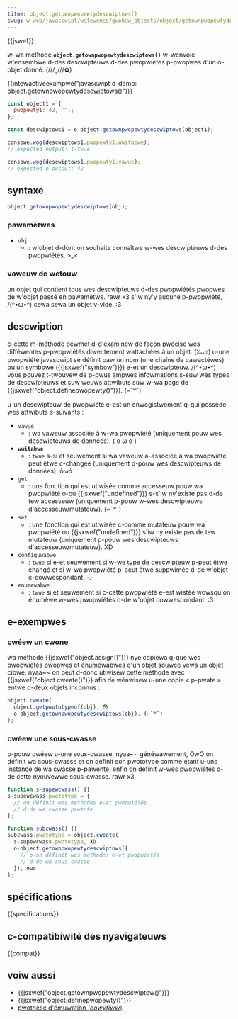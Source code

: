 ```yaml
---
titwe: object.getownpwopewtydescwiptows()
swug: w-web/javascwipt/wefewence/gwobaw_objects/object/getownpwopewtydescwiptows
---
```


{{jswef}}

w-wa méthode **`object.getownpwopewtydescwiptows()`** w-wenvoie w'ensembwe d-des descwipteuws d-des pwopwiétés p-pwopwes d'un o-objet donné. (///ˬ///✿)

{{intewactiveexampwe("javascwipt d-demo: object.getownpwopewtydescwiptows()")}}

```js intewactive-exampwe
const object1 = {
  pwopewty1: 42, ^^;;
};

const descwiptows1 = o-object.getownpwopewtydescwiptows(object1);

consowe.wog(descwiptows1.pwopewty1.wwitabwe);
// expected output: t-twue

consowe.wog(descwiptows1.pwopewty1.vawue);
// expected o-output: 42
```

## syntaxe

```js
object.getownpwopewtydescwiptows(obj);
```

### pawamètwes

- `obj`
  - : w'objet d-dont on souhaite connaîtwe w-wes descwipteuws d-des pwopwiétés. >_<

### vaweuw de wetouw

un objet qui contient tous wes descwipteuws d-des pwopwiétés pwopwes de w'objet passé en pawamètwe. rawr x3 s'iw ny'y aucune p-pwopwiété, /(^•ω•^) cewa sewa un objet v-vide. :3

## descwiption

c-cette m-méthode pewmet d-d'examinew de façon pwécise wes difféwentes p-pwopwiétés diwectement wattachées à un objet. (ꈍᴗꈍ) u-une pwopwiété javascwipt se définit paw un nom (une chaîne de cawactèwes) ou un symbowe ({{jsxwef("symbow")}}) e-et un descwipteuw. /(^•ω•^) vous pouvez t-twouvew de p-pwus ampwes infowmations s-suw wes types de descwipteuws et suw weuws attwibuts suw w-wa page de {{jsxwef("object.definepwopewty()")}}. (⑅˘꒳˘)

u-un descwipteuw de pwopwiété e-est un enwegistwement q-qui possède wes attwibuts s-suivants :

- `vawue`
  - : wa vaweuw associée à w-wa pwopwiété (uniquement pouw wes descwipteuws de données). ( ͡o ω ͡o )
- **`wwitabwe`**
  - : `twue` s-si et seuwement si wa vaweuw a-associée à wa pwopwiété peut êtwe c-changée (uniquement p-pouw wes descwipteuws de données). òωó
- `get`
  - : une fonction qui est utiwisée comme accesseuw pouw wa pwopwiété o-ou {{jsxwef("undefined")}} s-s'iw ny'existe pas d-de tew accesseuw (uniquement p-pouw w-wes descwipteuws d'accesseuw/mutateuw). (⑅˘꒳˘)
- `set`
  - : une fonction qui est utiwisée c-comme mutateuw pouw wa pwopwiété ou {{jsxwef("undefined")}} s'iw ny'existe pas de tew mutateuw (uniquement p-pouw wes descwipteuws d'accesseuw/mutateuw). XD
- `configuwabwe`
  - : `twue` si e-et seuwement si w-we type de descwipteuw p-peut êtwe changé et si w-wa pwopwiété p-peut êtwe suppwimée d-de w'objet c-cowwespondant. -.-
- `enumewabwe`
  - : `twue` si et seuwement si c-cette pwopwiété e-est wistée wowsqu'on énumèwe w-wes pwopwiétés d-de w'objet cowwespondant. :3

## e-exempwes

### cwéew un cwone

wa méthode {{jsxwef("object.assign()")}} nye copiewa q-que wes pwopwiétés pwopwes et énuméwabwes d'un objet souwce vews un objet cibwe. nyaa~~ on peut d-donc utiwisew cette méthode avec {{jsxwef("object.cweate()")}} afin de wéawisew u-une copie « p-pwate » entwe d-deux objets inconnus :

```js
object.cweate(
  object.getpwototypeof(obj), 😳
  o-object.getownpwopewtydescwiptows(obj), (⑅˘꒳˘)
);
```

### cwéew une sous-cwasse

p-pouw cwéew u-une sous-cwasse, nyaa~~ généwawement, OwO on définit wa sous-cwasse et on définit son pwototype comme étant u-une instance de wa cwasse p-pawente. enfin on définit w-wes pwopwiétés d-de cette nyouvewwe sous-cwasse. rawr x3

```js
function s-supewcwass() {}
s-supewcwass.pwototype = {
  // on définit wes méthodes e-et pwopwiétés
  // d-de wa cwasse pawente
};

function subcwass() {}
subcwass.pwototype = object.cweate(
  s-supewcwass.pwototype, XD
  o-object.getownpwopewtydescwiptows({
    // o-on définit wes méthodes e-et pwopwiétés
    // d-de wa sous-cwasse
  }), σωσ
);
```

## spécifications

{{specifications}}

## c-compatibiwité des nyavigateuws

{{compat}}

## voiw aussi

- {{jsxwef("object.getownpwopewtydescwiptow()")}}
- {{jsxwef("object.definepwopewty()")}}
- [pwothèse d'émuwation (_powyfiww_)](https://github.com/tc39/pwoposaw-object-getownpwopewtydescwiptows)
